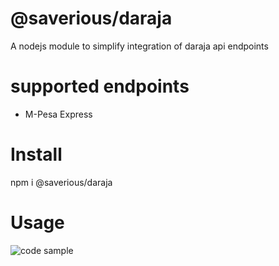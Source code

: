 # @saverious/daraja
A nodejs module to simplify integration of daraja api endpoints

# supported endpoints
- M-Pesa Express

# Install
npm i @saverious/daraja

# Usage
![code sample](https://res.cloudinary.com/daqydivx4/image/upload/v1702106314/carbon_d2j2q6.png)